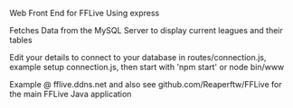 Web Front End for FFLive Using express

Fetches Data from the MySQL Server to display current leagues and their tables

Edit your details to connect to your database in routes/connection.js, example
setup connection.js, then start with 'npm start' or node bin/www

Example @ fflive.ddns.net and also see github.com/Reaperftw/FFLive for the
main FFLive Java application
